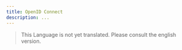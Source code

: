 ```yaml
---
title: OpenID Connect
description: ...
---
```


> This Language is not yet translated. Please consult the english version.
